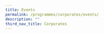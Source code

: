 ```yaml
---
title: Events
permalink: /programmes/corporates/events/
description: ""
third_nav_title: Corporates
---
```



